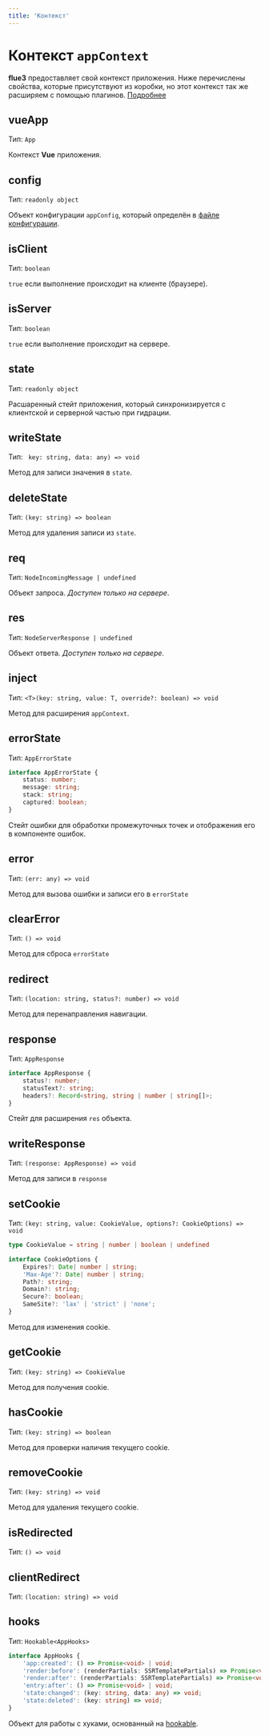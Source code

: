 ```yaml
---
title: 'Контекст'
---
```


# Контекст `appContext`

**flue3** предоставляет свой контекст приложения. Ниже перечислены свойства, которые присутствуют из коробки, но этот контекст так же расширяем с помощью плагинов. [Подробнее](/guide/plugins)

## vueApp

Тип: `App`

Контекст **Vue** приложения.

## config

Тип: `readonly object`

Объект конфигурации `appConfig`, который определён в [файле конфигурации](/guide/config).

## isClient

Тип: `boolean`

`true` если выполнение происходит на клиенте (браузере).

## isServer

Тип: `boolean`

`true` если выполнение происходит на сервере.

## state

Тип: `readonly object`

Расшаренный стейт приложения, который синхронизируется с клиентской и серверной частью при гидрации.

## writeState

Тип: ` key: string, data: any) => void`

Метод для записи значения в `state`.

## deleteState

Тип: `(key: string) => boolean`

Метод для удаления записи из `state`.

## req

Тип: `NodeIncomingMessage | undefined`

Объект запроса. *Доступен только на сервере*.

## res

Тип: `NodeServerResponse | undefined`

Объект ответа. *Доступен только на сервере*.

## inject

Тип: `<T>(key: string, value: T, override?: boolean) => void`

Метод для расширения `appContext`.

## errorState

Тип: `AppErrorState`
```typescript
interface AppErrorState {
    status: number;
    message: string;
    stack: string;
    captured: boolean;
}
```

Стейт ошибки для обработки промежуточных точек и отображения его в компоненте ошибок.

## error

Тип: `(err: any) => void`

Метод для вызова ошибки и записи его в `errorState`

## clearError

Тип: `() => void`

Метод для сброса `errorState`

## redirect

Тип: `(location: string, status?: number) => void`

Метод для перенаправления навигации.

## response

Тип: `AppResponse`
```typescript
interface AppResponse {
    status?: number;
    statusText?: string;
    headers?: Record<string, string | number | string[]>;
}
```

Стейт для расширения `res` объекта.

## writeResponse

Тип: `(response: AppResponse) => void`

Метод для записи в `response`

## setCookie

Тип: `(key: string, value: CookieValue, options?: CookieOptions) => void`
```typescript
type CookieValue = string | number | boolean | undefined
```
```typescript
interface CookieOptions {
    Expires?: Date| number | string;
    'Max-Age'?: Date| number | string;
    Path?: string;
    Domain?: string;
    Secure?: boolean;
    SameSite?: 'lax' | 'strict' | 'none';
}
```

Метод для изменения cookie.

## getCookie

Тип: `(key: string) => CookieValue`

Метод для получения cookie.

## hasCookie

Тип: `(key: string) => boolean`

Метод для проверки наличия текущего cookie.

## removeCookie

Тип: `(key: string) => void`

Метод для удаления текущего cookie.

## isRedirected

Тип: `() => void`

## clientRedirect

Тип: `(location: string) => void`

## hooks

Тип: `Hookable<AppHooks>`
```typescript
interface AppHooks {
    'app:created': () => Promise<void> | void;
    'render:before': (renderPartials: SSRTemplatePartials) => Promise<void> | void;
    'render:after': (renderPartials: SSRTemplatePartials) => Promise<void> | void;
    'entry:after': () => Promise<void> | void;
    'state:changed': (key: string, data: any) => void;
    'state:deleted': (key: string) => void;
}
```

Объект для работы с хуками, основанный на [hookable](https://www.npmjs.com/package/hookable).
